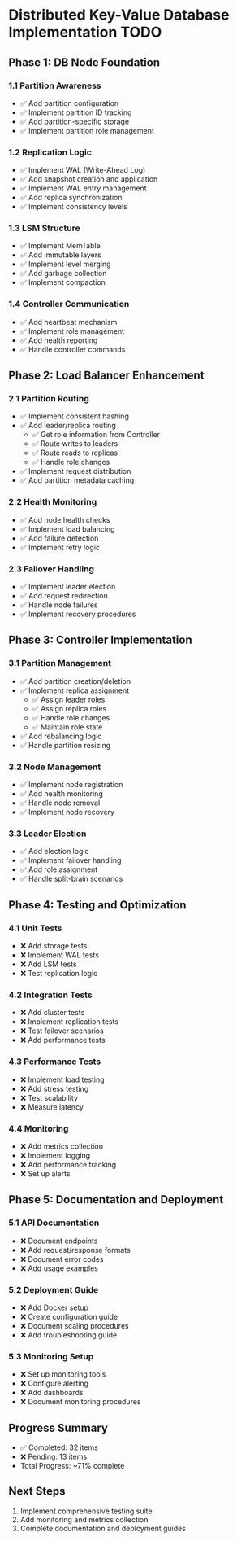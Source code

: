 # Distributed Key-Value Database Implementation TODO

## Phase 1: DB Node Foundation
### 1.1 Partition Awareness
- ✅ Add partition configuration
- ✅ Implement partition ID tracking
- ✅ Add partition-specific storage
- ✅ Implement partition role management

### 1.2 Replication Logic
- ✅ Implement WAL (Write-Ahead Log)
- ✅ Add snapshot creation and application
- ✅ Implement WAL entry management
- ✅ Add replica synchronization
- ✅ Implement consistency levels

### 1.3 LSM Structure
- ✅ Implement MemTable
- ✅ Add immutable layers
- ✅ Implement level merging
- ✅ Add garbage collection
- ✅ Implement compaction

### 1.4 Controller Communication
- ✅ Add heartbeat mechanism
- ✅ Implement role management
- ✅ Add health reporting
- ✅ Handle controller commands

## Phase 2: Load Balancer Enhancement
### 2.1 Partition Routing
- ✅ Implement consistent hashing
- ✅ Add leader/replica routing
  - ✅ Get role information from Controller
  - ✅ Route writes to leaders
  - ✅ Route reads to replicas
  - ✅ Handle role changes
- ✅ Implement request distribution
- ✅ Add partition metadata caching

### 2.2 Health Monitoring
- ✅ Add node health checks
- ✅ Implement load balancing
- ✅ Add failure detection
- ✅ Implement retry logic

### 2.3 Failover Handling
- ✅ Implement leader election
- ✅ Add request redirection
- ✅ Handle node failures
- ✅ Implement recovery procedures

## Phase 3: Controller Implementation
### 3.1 Partition Management
- ✅ Add partition creation/deletion
- ✅ Implement replica assignment
  - ✅ Assign leader roles
  - ✅ Assign replica roles
  - ✅ Handle role changes
  - ✅ Maintain role state
- ✅ Add rebalancing logic
- ✅ Handle partition resizing

### 3.2 Node Management
- ✅ Implement node registration
- ✅ Add health monitoring
- ✅ Handle node removal
- ✅ Implement node recovery

### 3.3 Leader Election
- ✅ Add election logic
- ✅ Implement failover handling
- ✅ Add role assignment
- ✅ Handle split-brain scenarios

## Phase 4: Testing and Optimization
### 4.1 Unit Tests
- ❌ Add storage tests
- ❌ Implement WAL tests
- ❌ Add LSM tests
- ❌ Test replication logic

### 4.2 Integration Tests
- ❌ Add cluster tests
- ❌ Implement replication tests
- ❌ Test failover scenarios
- ❌ Add performance tests

### 4.3 Performance Tests
- ❌ Implement load testing
- ❌ Add stress testing
- ❌ Test scalability
- ❌ Measure latency

### 4.4 Monitoring
- ❌ Add metrics collection
- ❌ Implement logging
- ❌ Add performance tracking
- ❌ Set up alerts

## Phase 5: Documentation and Deployment
### 5.1 API Documentation
- ❌ Document endpoints
- ❌ Add request/response formats
- ❌ Document error codes
- ❌ Add usage examples

### 5.2 Deployment Guide
- ❌ Add Docker setup
- ❌ Create configuration guide
- ❌ Document scaling procedures
- ❌ Add troubleshooting guide

### 5.3 Monitoring Setup
- ❌ Set up monitoring tools
- ❌ Configure alerting
- ❌ Add dashboards
- ❌ Document monitoring procedures

## Progress Summary
- ✅ Completed: 32 items
- ❌ Pending: 13 items
- Total Progress: ~71% complete

## Next Steps
1. Implement comprehensive testing suite
2. Add monitoring and metrics collection
3. Complete documentation and deployment guides 